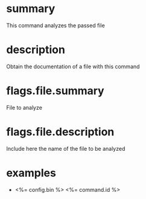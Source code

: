 # summary

This command analyzes the passed file

# description

Obtain the documentation of a file with this command

# flags.file.summary

File to analyze

# flags.file.description

Include here the name of the file to be analyzed

# examples

- <%= config.bin %> <%= command.id %>

